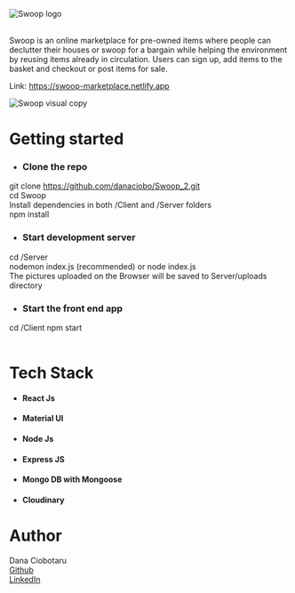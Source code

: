 
![Swoop logo](https://user-images.githubusercontent.com/89812036/213936913-cbff8534-8667-4cf9-aa31-81db1527b3a9.png) <br><br>


Swoop is an online marketplace for pre-owned items where people can declutter their houses or swoop for a bargain while helping the environment by reusing items already in circulation. Users can sign up, add items to the basket and checkout or post items for sale.

Link: https://swoop-marketplace.netlify.app

![Swoop visual copy](https://user-images.githubusercontent.com/89812036/213937556-619d41eb-ff1d-4d33-810a-857982998e34.png)

# Getting started


* ### Clone the repo <br>
git clone https://github.com/danaciobo/Swoop_2.git<br>
cd Swoop<br>
Install dependencies in both /Client and /Server folders<br>
npm install

* ### Start development server
cd /Server <br>
nodemon index.js (recommended) or node index.js <br>
The pictures uploaded on the Browser will be saved to Server/uploads directory

* ### Start the front end app
cd /Client
npm start <br><br>

# Tech Stack

* #### React Js
* #### Material UI
* #### Node Js<br>
* #### Express JS<br>
* #### Mongo DB with Mongoose <br>
* #### Cloudinary <br>


# Author
Dana Ciobotaru  
[Github](https://github.com/danaciobo/)<br>
[LinkedIn](linkedin.com/in/dana-ciobotaru-3a8102161)

